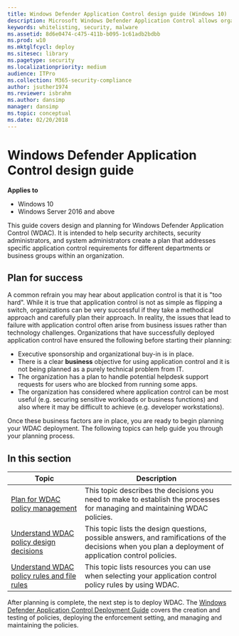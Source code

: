 ```yaml
---
title: Windows Defender Application Control design guide (Windows 10)
description: Microsoft Windows Defender Application Control allows organizations to control what apps and drivers will run on their managed Windows 10 devices.
keywords: whitelisting, security, malware
ms.assetid: 8d6e0474-c475-411b-b095-1c61adb2bdbb
ms.prod: w10
ms.mktglfcycl: deploy
ms.sitesec: library
ms.pagetype: security
ms.localizationpriority: medium
audience: ITPro
ms.collection: M365-security-compliance
author: jsuther1974
ms.reviewer: isbrahm
ms.author: dansimp
manager: dansimp
ms.topic: conceptual
ms.date: 02/20/2018
---
```


# Windows Defender Application Control design guide

**Applies to**
- Windows 10
- Windows Server 2016 and above

This guide covers design and planning for Windows Defender Application Control (WDAC). It is intended to help security architects, security administrators, and system administrators create a plan that addresses specific application control requirements for different departments or business groups within an organization.

## Plan for success

A common refrain you may hear about application control is that it is "too hard". While it is true that application control is not as simple as flipping a switch, organizations can be very successful if they take a methodical approach and carefully plan their approach. In reality, the issues that lead to failure with application control often arise from business issues rather than technology challenges. Organizations that have successfully deployed application control have ensured the following before starting their planning:

-   Executive sponsorship and organizational buy-in is in place.
-   There is a clear **business** objective for using application control and it is not being planned as a purely technical problem from IT.
-   The organization has a plan to handle potential helpdesk support requests for users who are blocked from running some apps.
-   The organization has considered where application control can be most useful (e.g. securing sensitive workloads or business functions) and also where it may be difficult to achieve (e.g. developer workstations).

Once these business factors are in place, you are ready to begin planning your WDAC deployment. The following topics can help guide you through your planning process.

## In this section

| Topic | Description |
| - | - |
| [Plan for WDAC policy management](plan-windows-defender-application-control-management.md) | This topic describes the decisions you need to make to establish the processes for managing and maintaining WDAC policies. |
| [Understand WDAC policy design decisions](understand-windows-defender-application-control-policy-design-decisions.md) | This topic lists the design questions, possible answers, and ramifications of the decisions when you plan a deployment of application control policies. |
| [Understand WDAC policy rules and file rules](select-types-of-rules-to-create.md) | This topic lists resources you can use when selecting your application control policy rules by using WDAC. |
 
After planning is complete, the next step is to deploy WDAC. The [Windows Defender Application Control Deployment Guide](windows-defender-application-control-deployment-guide.md) covers the creation and testing of policies, deploying the enforcement setting, and managing and maintaining the policies.
